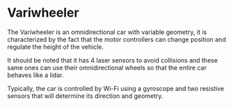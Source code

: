 # Variwheeler
 The Variwheeler is an omnidirectional car with variable geometry, it is characterized by the fact that the motor controllers can change position and regulate the height of the vehicle.

It should be noted that it has 4 laser sensors to avoid collisions and these same ones can use their omnidirectional wheels so that the entire car behaves like a lidar.


Typically, the car is controlled by Wi-Fi using a gyroscope and two resistive sensors that will determine its direction and geometry.

